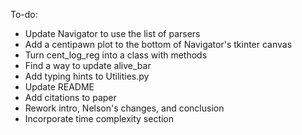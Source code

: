 To-do:
- Update Navigator to use the list of parsers
- Add a centipawn plot to the bottom of Navigator's tkinter canvas
- Turn cent_log_reg into a class with methods
- Find a way to update alive_bar
- Add typing hints to Utilities.py
- Update README
- Add citations to paper
- Rework intro, Nelson's changes, and conclusion
- Incorporate time complexity section